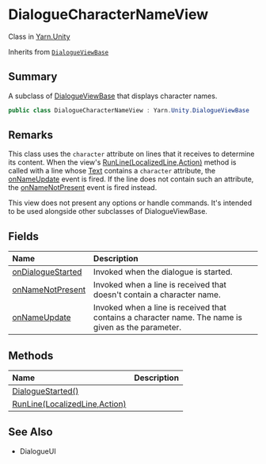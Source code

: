 # DialogueCharacterNameView

Class in [Yarn.Unity](api/csharp/yarn.unity.md)

Inherits from [`DialogueViewBase`](api/csharp/yarn.unity.dialogueviewbase.md)

## Summary


A subclass of  <a href="yarn.unity.dialogueviewbase.md">DialogueViewBase</a>  that displays
character names.


```csharp
public class DialogueCharacterNameView : Yarn.Unity.DialogueViewBase
```

## Remarks


This class uses the `character` attribute on lines that it receives
to determine its content. When the view's  <a href="yarn.unity.dialoguecharacternameview.runline.md">RunLine(LocalizedLine,Action)</a> 
method is called with a line whose  <a href="yarn.unity.localizedline.text.md">Text</a> 
contains a `character` attribute, the  <a href="yarn.unity.dialoguecharacternameview.onnameupdate.md">onNameUpdate</a> 
event is fired. If the line does not contain such an attribute, the
<a href="yarn.unity.dialoguecharacternameview.onnamenotpresent.md">onNameNotPresent</a>  event is fired instead.

This view does not present any options or handle commands. It's
intended to be used alongside other subclasses of DialogueViewBase.


## Fields

|Name|Description|
|:---|:---|
|[onDialogueStarted](api/csharp/yarn.unity.dialoguecharacternameview.ondialoguestarted.md)|Invoked when the dialogue is started.|
|[onNameNotPresent](api/csharp/yarn.unity.dialoguecharacternameview.onnamenotpresent.md)|Invoked when a line is received that doesn't contain a character name.|
|[onNameUpdate](api/csharp/yarn.unity.dialoguecharacternameview.onnameupdate.md)|Invoked when a line is received that contains a character name. The name is given as the parameter.|

## Methods

|Name|Description|
|:---|:---|
|[DialogueStarted()](api/csharp/yarn.unity.dialoguecharacternameview.dialoguestarted.md)||
|[RunLine(LocalizedLine,Action)](api/csharp/yarn.unity.dialoguecharacternameview.runline.md)||

## See Also

* DialogueUI

